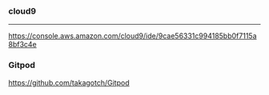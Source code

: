 ### cloud9
---
https://console.aws.amazon.com/cloud9/ide/9cae56331c994185bb0f7115a8bf3c4e

### Gitpod
https://github.com/takagotch/Gitpod

```
```

```
```

```
```


